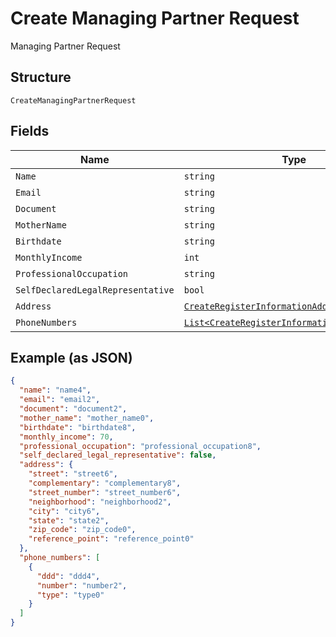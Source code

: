 
# Create Managing Partner Request

Managing Partner Request

## Structure

`CreateManagingPartnerRequest`

## Fields

| Name | Type | Tags | Description |
|  --- | --- | --- | --- |
| `Name` | `string` | Required | - |
| `Email` | `string` | Required | - |
| `Document` | `string` | Required | - |
| `MotherName` | `string` | Required | - |
| `Birthdate` | `string` | Required | - |
| `MonthlyIncome` | `int` | Required | - |
| `ProfessionalOccupation` | `string` | Required | - |
| `SelfDeclaredLegalRepresentative` | `bool` | Required | - |
| `Address` | [`CreateRegisterInformationAddressRequest`](../../doc/models/create-register-information-address-request.md) | Required | - |
| `PhoneNumbers` | [`List<CreateRegisterInformationPhoneRequest>`](../../doc/models/create-register-information-phone-request.md) | Required | - |

## Example (as JSON)

```json
{
  "name": "name4",
  "email": "email2",
  "document": "document2",
  "mother_name": "mother_name0",
  "birthdate": "birthdate8",
  "monthly_income": 70,
  "professional_occupation": "professional_occupation8",
  "self_declared_legal_representative": false,
  "address": {
    "street": "street6",
    "complementary": "complementary8",
    "street_number": "street_number6",
    "neighborhood": "neighborhood2",
    "city": "city6",
    "state": "state2",
    "zip_code": "zip_code0",
    "reference_point": "reference_point0"
  },
  "phone_numbers": [
    {
      "ddd": "ddd4",
      "number": "number2",
      "type": "type0"
    }
  ]
}
```

